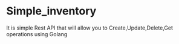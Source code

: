 # Simple_inventory
It is simple Rest API that will allow you to Create,Update,Delete,Get operations using Golang
